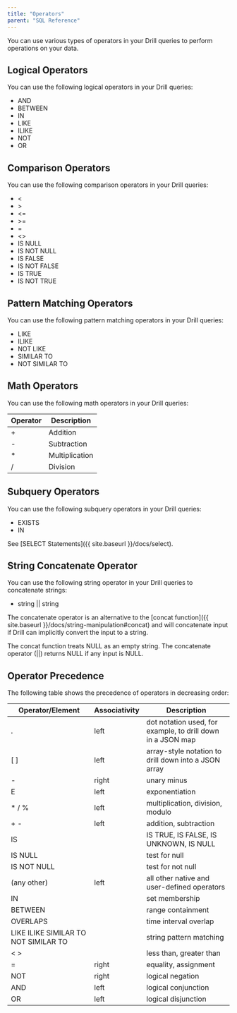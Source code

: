 ```yaml
---
title: "Operators"
parent: "SQL Reference"
---
```

You can use various types of operators in your Drill queries to perform
operations on your data.

## Logical Operators

You can use the following logical operators in your Drill queries:

  * AND
  * BETWEEN
  * IN
  * LIKE
  * ILIKE
  * NOT
  * OR 

## Comparison Operators

You can use the following comparison operators in your Drill queries:

  * <
  * \>
  * <=
  * \>=
  * =
  * <>
  * IS NULL
  * IS NOT NULL
  * IS FALSE 
  * IS NOT FALSE
  * IS TRUE 
  * IS NOT TRUE

## Pattern Matching Operators

You can use the following pattern matching operators in your Drill queries:

  * LIKE
  * ILIKE
  * NOT LIKE
  * SIMILAR TO
  * NOT SIMILAR TO

## Math Operators

You can use the following math operators in your Drill queries:

**Operator**| **Description**  
---|---  
+| Addition  
-| Subtraction  
*| Multiplication  
/| Division  
  
## Subquery Operators

You can use the following subquery operators in your Drill queries:

  * EXISTS
  * IN

See [SELECT Statements]({{ site.baseurl }}/docs/select).

## String Concatenate Operator

You can use the following string operator in your Drill queries to concatenate strings:

  * string || string

The concatenate operator is an alternative to the [concat function]({{ site.baseurl }}/docs/string-manipulation#concat) and will concatenate input if Drill can implicitly convert the input to a string.

The concat function treats NULL as an empty string. The concatenate operator (||) returns NULL if any input is NULL.

## Operator Precedence 

The following table shows the precedence of operators in decreasing order:

| Operator/Element                     | Associativity | Description                                                 |
|--------------------------------------|---------------|-------------------------------------------------------------|
| .                                    | left          | dot notation used, for example, to drill down in a JSON map |
| [ ]                                  | left          | array-style notation to drill down into a JSON array        |
| -                                    | right         | unary minus                                                 |
| E                                    | left          | exponentiation                                              |
| * / %                                | left          | multiplication, division, modulo                            |
| + -                                  | left          | addition, subtraction                                       |
| IS                                   |               | IS TRUE, IS FALSE, IS UNKNOWN, IS NULL                      |
| IS NULL                              |               | test for null                                               |
| IS NOT NULL                          |               | test for not null                                           |
| (any other)                          | left          | all other native and user-defined operators                 |
| IN                                   |               | set membership                                              |
| BETWEEN                              |               | range containment                                           |
| OVERLAPS                             |               | time interval overlap                                       |
| LIKE ILIKE SIMILAR TO NOT SIMILAR TO |               | string pattern matching                                     |
| < >                                  |               | less than, greater than                                     |
| =                                    | right         | equality, assignment                                        |
| NOT                                  | right         | logical negation                                            |
| AND                                  | left          | logical conjunction                                         |
| OR                                   | left          | logical disjunction                                         |

